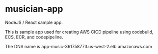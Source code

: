 # musician-app
NodeJS / React sample app.

This is sample app used for creating AWS CICD pipeline using codebuild, ECS, ECR, and codepipeline.

The DNS name is app-music-361758773.us-west-2.elb.amazonaws.com
